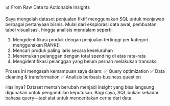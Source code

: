 📊 From Raw Data to Actionable Insights

Saya mengolah dataset penjualan fiktif menggunakan SQL untuk menjawab berbagai pertanyaan bisnis.
Mulai dari eksplorasi data awal, pembuatan tabel visualisasi, hingga analisis mendalam seperti:
1. Mengidentifikasi produk dengan penjualan tertinggi per kategori menggunakan RANK()
2. Mencari produk paling laris secara keseluruhan
3. Menemukan pelanggan dengan total spending di atas rata-rata
4. Mengidentifikasi pelanggan yang belum pernah melakukan transaksi

Proses ini mengasah kemampuan saya dalam:
 ✅ Query optimization
 ✅ Data cleaning & transformation
 ✅ Analisis berbasis business question

Hasilnya? Dataset mentah berubah menjadi insight yang bisa langsung digunakan untuk pengambilan keputusan.
Bagi saya, SQL bukan sekadar bahasa query—tapi alat untuk menceritakan cerita dari data.

